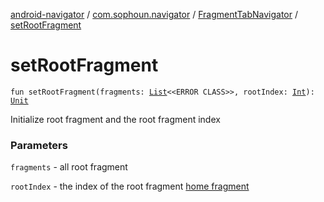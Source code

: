 [android-navigator](../../index.md) / [com.sophoun.navigator](../index.md) / [FragmentTabNavigator](index.md) / [setRootFragment](./set-root-fragment.md)

# setRootFragment

`fun setRootFragment(fragments: `[`List`](https://kotlinlang.org/api/latest/jvm/stdlib/kotlin.collections/-list/index.html)`<<ERROR CLASS>>, rootIndex: `[`Int`](https://kotlinlang.org/api/latest/jvm/stdlib/kotlin/-int/index.html)`): `[`Unit`](https://kotlinlang.org/api/latest/jvm/stdlib/kotlin/-unit/index.html)

Initialize root fragment and the root fragment index

### Parameters

`fragments` - all root fragment

`rootIndex` - the index of the root fragment [home fragment](#)
